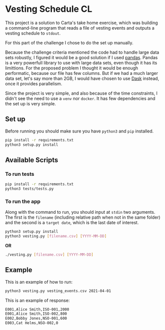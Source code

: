 # Vesting Schedule CL

This project is a solution to Carta's take home exercise, which was building a command-line program that reads a file of vesting events and outputs a vesting schedule to `stdout`.

For this part of the challenge I chose to do the set up manually.

Because the challenge criteria mentioned the code had to handle large data sets robustly, I figured it would be a good solution if I used [pandas](https://pandas.pydata.org/docs/). Pandas is a very powerfull library to use with large data sets, even though it has its limittions. For the proposed problem I thought it would be enough performatic, because our file has few columns. But if we had a much larger data set, let's say more than 2GB, I would have chosen to use [Dask](https://dask.org/) instead, once it provides parallelism.

Since the project is very simple, and also because of the time constraints, I didn't see the need to use a `venv` nor `docker`. It has few dependencies and the set up is very simple.

## Set up

Before running you should make sure you have `python3` and `pip` installed.

```bash
pip install -r requirements.txt
python3 setup.py install
```

## Available Scripts

### To run tests

```bash
pip install -r requirements.txt
python3 tests/tests.py
```

### To run the app

Along with the command to run, you should input at `stdin` two arguments. The first is the `filename` (including relative path when not in the same folder) and the second is a `target date`, which is the last date of interest.

```bash
python3 setup.py install
python3 vesting.py [filename.csv] [YYYY-MM-DD]
```

**OR**

```bash
./vesting.py [filename.csv] [YYYY-MM-DD]
```

## Example

This is an example of how to run:

```bash
python3 vesting.py vesting_events.csv 2021-04-01
```

This is an example of response:

```bash
E001,Alice Smith,ISO-001,2000
E001,Alice Smith,ISO-002,800
E002,Bobby Jones,NSO-001,600
E003,Cat Helms,NSO-002,0
```